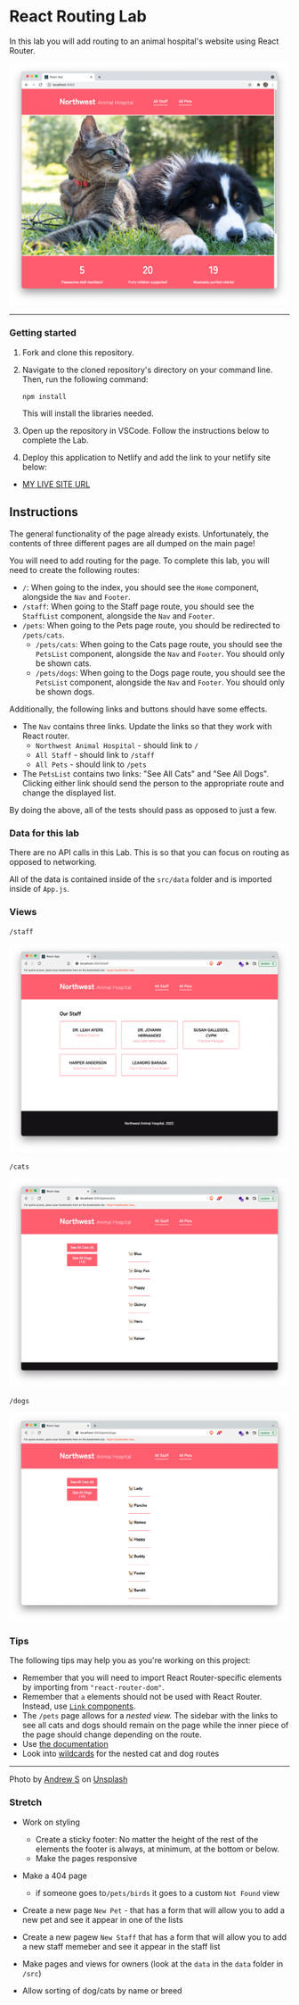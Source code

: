 # React Routing Lab

In this lab you will add routing to an animal hospital's website using React Router.

![Example of a completed application.](./assets/landing-page.png)

---

### Getting started

1. Fork and clone this repository.

1. Navigate to the cloned repository's directory on your command line. Then, run the following command:

   ```
   npm install
   ```

   This will install the libraries needed.

1. Open up the repository in VSCode. Follow the instructions below to complete the Lab.

1. Deploy this application to Netlify and add the link to your netlify site below:

- [MY LIVE SITE URL](https://tubular-manatee-19d04b.netlify.app)


## Instructions

The general functionality of the page already exists. Unfortunately, the contents of three different pages are all dumped on the main page!

You will need to add routing for the page. To complete this lab, you will need to create the following routes:

- `/`: When going to the index, you should see the `Home` component, alongside the `Nav` and `Footer`.
- `/staff`: When going to the Staff page route, you should see the `StaffList` component, alongside the `Nav` and `Footer`.
- `/pets`: When going to the Pets page route, you should be redirected to `/pets/cats`.
  - `/pets/cats`: When going to the Cats page route, you should see the `PetsList` component, alongside the `Nav` and `Footer`. You should only be shown cats.
  - `/pets/dogs`: When going to the Dogs page route, you should see the `PetsList` component, alongside the `Nav` and `Footer`. You should only be shown dogs.

Additionally, the following links and buttons should have some effects.

- The `Nav` contains three links. Update the links so that they work with React router.
  - `Northwest Animal Hospital` - should link to `/`
  - `All Staff` - should link to `/staff`
  - `All Pets` - should link to `/pets`
- The `PetsList` contains two links: "See All Cats" and "See All Dogs". Clicking either link should send the person to the appropriate route and change the displayed list.

By doing the above, all of the tests should pass as opposed to just a few.

### Data for this lab

There are no API calls in this Lab. This is so that you can focus on routing as opposed to networking.

All of the data is contained inside of the `src/data` folder and is imported inside of `App.js`.

### Views

`/staff`

![staff page](./assets/staff-page.png)

`/cats`

![cats page](./assets/cats-page.png)

`/dogs`

![dogs page](./assets/dogs-page.png)

### Tips

The following tips may help you as you're working on this project:

- Remember that you will need to import React Router-specific elements by importing from `"react-router-dom"`.
- Remember that `a` elements should not be used with React Router. Instead, use [`Link` components](https://reactrouter.com/web/api/Link).
- The `/pets` page allows for a _nested view._ The sidebar with the links to see all cats and dogs should remain on the page while the inner piece of the page should change depending on the route.
- Use [the documentation](https://reactrouter.com/docs/en/v6/getting-started/tutorial)
- Look into [wildcards](https://reactrouter.com/docs/en/v6/upgrading/v5#note-on-route-path-patterns) for the nested cat and dog routes

---

Photo by <a href="https://unsplash.com/@sita2?utm_source=unsplash&utm_medium=referral&utm_content=creditCopyText">Andrew S</a> on <a href="https://unsplash.com/s/photos/pets?utm_source=unsplash&utm_medium=referral&utm_content=creditCopyText">Unsplash</a>

### Stretch

- Work on styling

  - Create a sticky footer: No matter the height of the rest of the elements the footer is always, at minimum, at the bottom or below.
  - Make the pages responsive

- Make a 404 page

  - if someone goes to`/pets/birds` it goes to a custom `Not Found` view

- Create a new page `New Pet` - that has a form that will allow you to add a new pet and see it appear in one of the lists

- Create a new pagew `New Staff` that has a form that will allow you to add a new staff memeber and see it appear in the staff list

- Make pages and views for owners (look at the `data` in the `data` folder in `/src`)

- Allow sorting of dog/cats by name or breed
